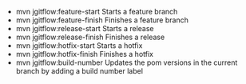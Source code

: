 * mvn jgitflow:feature-start Starts a feature branch
* mvn jgitflow:feature-finish Finishes a feature branch
* mvn jgitflow:release-start Starts a release
* mvn jgitflow:release-finish Finishes a release
* mvn jgitflow:hotfix-start Starts a hotfix
* mvn jgitflow:hotfix-finish Finishes a hotfix
* mvn jgitflow:build-number Updates the pom versions in the current branch by adding a build number label